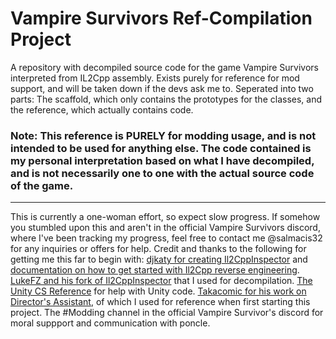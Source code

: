 # Vampire Survivors Ref-Compilation Project
A repository with decompiled source code for the game Vampire Survivors interpreted from IL2Cpp assembly. 
Exists purely for reference for mod support, and will be taken down if the devs ask me to.
Seperated into two parts: The scaffold, which only contains the prototypes for the classes, and the reference, which actually contains code.
### Note: This reference is PURELY for modding usage, and is not intended to be used for anything else. The code contained is my personal interpretation based on what I have decompiled, and is not necessarily one to one with the actual source code of the game.
---
This is currently a one-woman effort, so expect slow progress. 
If somehow you stumbled upon this and aren't in the official Vampire Survivors discord, where I've been tracking my progress, feel free to contact me @salmacis32 for any inquiries or offers for help.
Credit and thanks to the following for getting me this far to begin with:
[djkaty for creating Il2CppInspector](https://github.com/djkaty/Il2CppInspector) and [documentation on how to get started with Il2Cpp reverse engineering](https://katyscode.wordpress.com/2020/06/24/il2cpp-part-1/).
[LukeFZ and his fork of Il2CppInspector](https://github.com/LukeFZ/Il2CppInspectorRedux) that I used for decompilation.
[The Unity CS Reference](https://github.com/Unity-Technologies/UnityCsReference) for help with Unity code.
[Takacomic for his work on Director's Assistant](https://github.com/takacomic/DirectersAssistant/tree/master), of which I used for reference when first starting this project.
The #Modding channel in the official Vampire Survivor's discord for moral suppport and communication with poncle.

